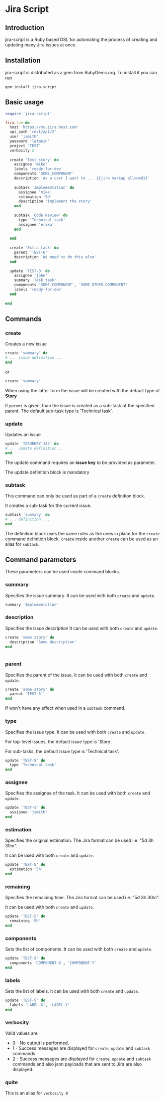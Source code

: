 # Jira Script
## Introduction
jira-script is a Ruby based DSL for automating the process of creating and updating
many Jira issues at once.

## Installation
jira-script is distributed as a gem from RubyGems.org. To install it you can run
```
gem install jira-script
```

## Basic usage
```ruby
require 'jira-script'

Jira.run do
  host 'https://my.jira.host.com'
  api_path 'rest/api/2'
  user 'jsmith'
  password 'letmein'
  project 'TEST'
  verbosity 2
  
  create 'Test story' do
    assignee 'mike'
    labels 'ready-for-dev'
    components 'SOME_COMPONENT'
    description 'As a user I want to ... {{jira markup allowed}}'
    
    subtask 'Implementation' do
      assignee 'mike'
      estimation '5d'
      description 'Implement the story'
    end
    
    subtask 'Code Review' do
      type 'Technical task'
      assignee 'erika'
    end
    
  end
  
  create 'Extra task' do
    parent 'TEST-6'
    description 'We need to do this also'
  end
  
  update 'TEST-3' do
    assignee 'john'
    summary 'Tesk task'
    components 'SOME_COMPONENT', 'SOME_OTHER_COMPONENT'
    labels 'ready-for-dev'
  end
  
end
```

## Commands
### create

Creates a new issue
 ```ruby
create 'summary' do
# ... issue definition ...
end
```
 or
 
```ruby
create 'summary'
``` 
 
When using the latter form the issue will be created with the default type of **Story**

If `parent` is given, than the issue is created as a sub-task of the specified parent.
 The default sub-task type is 'Technical task'.
 
### update

Updates an issue
```ruby
update 'ISSUEKEY-132' do
# ... update definition ...
end
```

The update command requires an **issue key** to be provided as parameter.

The update definition block is mandatory

### subtask
This command can only be used as part of a `create` definition block.

It creates a sub-task for the current issue.
 ```ruby
subtask 'summary' do
# ... definition ...
end
```

The definition block uses the same rules as the ones in place for the `create` command definition block.
`create` inside another `create` can be used as an alias for `subtask`.

## Command parameters
These parameters can be used inside command blocks.

### summary
Specifies the issue summary. It can be used with both `create` and `update`.
```ruby
summary 'Implementation'
```

### description
Specifies the issue description It can be used with both `create` and `update`.
```ruby
create 'some story' do
  description 'Some description'
end
 
```
### parent
Specifies the parent of the issue. It can be used with both `create` and `update`.

```ruby
create 'some story' do
  parent 'TEST-5'
end
```

If won't have any effect when used in a `subtask` command.

### type
Specifies the issue type. It can be used with both `create` and `update`.

For top-level issues, the default issue type is 'Story'.

For sub-tasks, the default issue type is 'Technical task'.
```ruby
update 'TEST-5' do
  type 'Technical task'
end
```

### assignee
Specifies the assignee of the task. It can be used with both `create` and `update`.

```ruby
update 'TEST-5' do
  assignee 'jsmith'
end
```

### estimation
Specifies the original estimation. The Jira format can be used i.e. "5d 3h 30m".

It can be used with both `create` and `update`.

```ruby
update 'TEST-5' do
  estimation '5h'
end
```

### remaining
Specifies the remaining time. The Jira format can be used i.e. "5d 3h 30m".

It can be used with both `create` and `update`.
```ruby
update 'TEST-5' do
  remaining '5h'
end
```

### components
Sets the list of components. It can be used with both `create` and `update`.

```ruby
update 'TEST-5' do
  components 'COMPONENT-X', 'COMPONENT-Y'
end
```

### labels
Sets the list of labels. It can be used with both `create` and `update`.

```ruby
update 'TEST-5' do
  labels 'LABEL-X', 'LABEL-Y'
end
```

### verbosity
Valid values are 
- 0 - No output is performed.
- 1 - Success messages are displayed for `create`, `update` and `subtask` commands
- 2 - Success messages are displayed for `create`, `update` and `subtask` commands and also json payloads that are sent to Jira are also displayed.


### quite
This is an alias for `verbosity 0` 